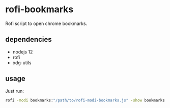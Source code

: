 # rofi-bookmarks

Rofi script to open chrome bookmarks.

## dependencies

- nodejs 12
- rofi
- xdg-utils

## usage

Just run:

```bash
rofi -modi bookmarks:"/path/to/rofi-modi-bookmarks.js" -show bookmarks
```
